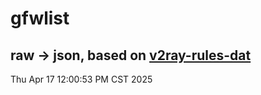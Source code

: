 # gfwlist
## raw -> json, based on [v2ray-rules-dat](https://github.com/Loyalsoldier/v2ray-rules-dat)
Thu Apr 17 12:00:53 PM CST 2025

